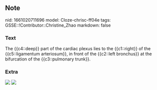 ## Note
nid: 1661020711696
model: Cloze-chrisc-ff04e
tags: GSSE::!Contributor::Christine_Zhao
markdown: false

### Text
The {{c4::deep}} part of the cardiac plexus lies to the {{c1::right}} of the {{c5::ligamentum arteriosum}}, in front
of the {{c2::left bronchus}} at the bifurcation of the {{c3::pulmonary
trunk}}.

### Extra
<img src="Screen%20Shot%202021-06-03%20at%208.08.56%20pm.png">
<img src="paste-38efe8fda03f5cbee61a3a0d4069667c03cf8015.jpg">
